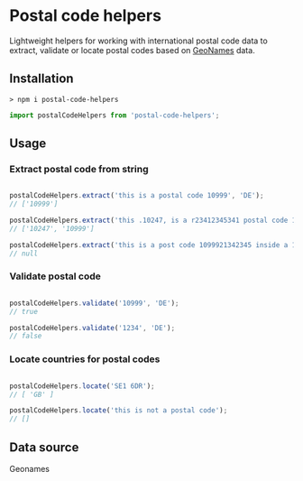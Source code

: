 # Postal code helpers

Lightweight helpers for working with international postal code data to extract, validate or locate postal codes based on [GeoNames](https://www.geonames.org/postal-codes/) data.

## Installation

```
> npm i postal-code-helpers
```

```javascript
import postalCodeHelpers from 'postal-code-helpers';
```

## Usage
### Extract postal code from string

```javascript

postalCodeHelpers.extract('this is a postal code 10999', 'DE'); 
// ['10999']

postalCodeHelpers.extract('this .10247, is a r23412345341 postal code 10999', 'DE'); 
// ['10247', '10999']

postalCodeHelpers.extract('this is a post code 1099921342345 inside a 1024 string', 'DE'); 
// null

```

### Validate postal code

```javascript

postalCodeHelpers.validate('10999', 'DE');
// true

postalCodeHelpers.validate('1234', 'DE'); 
// false

```

### Locate countries for postal codes

```javascript

postalCodeHelpers.locate('SE1 6DR'); 
// [ 'GB' ]

postalCodeHelpers.locate('this is not a postal code'); 
// []

```

## Data source
Geonames
